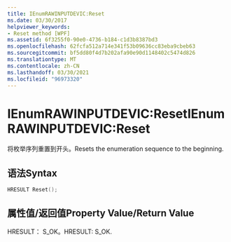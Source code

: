 ```yaml
---
title: IEnumRAWINPUTDEVIC:Reset
ms.date: 03/30/2017
helpviewer_keywords:
- Reset method [WPF]
ms.assetid: 6f3255f0-90e0-4736-b184-c1d3b8387bd3
ms.openlocfilehash: 62fcfa512a714e341f53b09636cc83eba9cbeb63
ms.sourcegitcommit: bf5dd80f4d7b202afa90e90d1148402c5474d826
ms.translationtype: MT
ms.contentlocale: zh-CN
ms.lasthandoff: 03/30/2021
ms.locfileid: "96973320"
---
```

# <a name="ienumrawinputdevicreset"></a><span data-ttu-id="8e499-102">IEnumRAWINPUTDEVIC:Reset</span><span class="sxs-lookup"><span data-stu-id="8e499-102">IEnumRAWINPUTDEVIC:Reset</span></span>
<span data-ttu-id="8e499-103">将枚举序列重置到开头。</span><span class="sxs-lookup"><span data-stu-id="8e499-103">Resets the enumeration sequence to the beginning.</span></span>  
  
## <a name="syntax"></a><span data-ttu-id="8e499-104">语法</span><span class="sxs-lookup"><span data-stu-id="8e499-104">Syntax</span></span>  
  
```cpp  
HRESULT Reset();  
```  
  
## <a name="property-valuereturn-value"></a><span data-ttu-id="8e499-105">属性值/返回值</span><span class="sxs-lookup"><span data-stu-id="8e499-105">Property Value/Return Value</span></span>  
 <span data-ttu-id="8e499-106">HRESULT： S_OK。</span><span class="sxs-lookup"><span data-stu-id="8e499-106">HRESULT: S_OK.</span></span>
